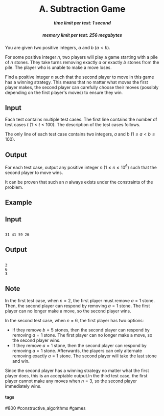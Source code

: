 <h1 style='text-align: center;'> A. Subtraction Game</h1>

<h5 style='text-align: center;'>time limit per test: 1 second</h5>
<h5 style='text-align: center;'>memory limit per test: 256 megabytes</h5>

You are given two positive integers, $a$ and $b$ ($a < b$).

For some positive integer $n$, two players will play a game starting with a pile of $n$ stones. They take turns removing exactly $a$ or exactly $b$ stones from the pile. The player who is unable to make a move loses.

Find a positive integer $n$ such that the second player to move in this game has a winning strategy. This means that no matter what moves the first player makes, the second player can carefully choose their moves (possibly depending on the first player's moves) to ensure they win.

## Input

Each test contains multiple test cases. The first line contains the number of test cases $t$ ($1 \le t \le 100$). The description of the test cases follows.

The only line of each test case contains two integers, $a$ and $b$ ($1 \le a < b \le 100$).

## Output

For each test case, output any positive integer $n$ ($1 \le n \le 10^6$) such that the second player to move wins.

It can be proven that such an $n$ always exists under the constraints of the problem.

## Example

## Input


```

31 41 59 26
```
## Output


```

2
6
3

```
## Note

In the first test case, when $n = 2$, the first player must remove $a = 1$ stone. Then, the second player can respond by removing $a = 1$ stone. The first player can no longer make a move, so the second player wins.

In the second test case, when $n = 6$, the first player has two options: 

* If they remove $b = 5$ stones, then the second player can respond by removing $a = 1$ stone. The first player can no longer make a move, so the second player wins.
* If they remove $a = 1$ stone, then the second player can respond by removing $a = 1$ stone. Afterwards, the players can only alternate removing exactly $a = 1$ stone. The second player will take the last stone and win.

 Since the second player has a winning strategy no matter what the first player does, this is an acceptable output.In the third test case, the first player cannot make any moves when $n = 3$, so the second player immediately wins.



#### tags 

#800 #constructive_algorithms #games 